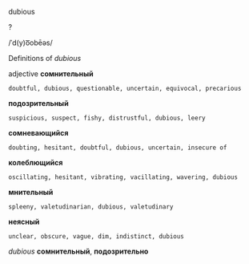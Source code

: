 dubious

?

/ˈd(y)o͞obēəs/

Definitions of _dubious_

adjective
**сомнительный**

    doubtful, dubious, questionable, uncertain, equivocal, precarious
**подозрительный**

    suspicious, suspect, fishy, distrustful, dubious, leery
**сомневающийся**

    doubting, hesitant, doubtful, dubious, uncertain, insecure of
**колеблющийся**

    oscillating, hesitant, vibrating, vacillating, wavering, dubious
**мнительный**

    spleeny, valetudinarian, dubious, valetudinary
**неясный**

    unclear, obscure, vague, dim, indistinct, dubious

_dubious_
**сомнительный**, **подозрительно**